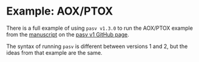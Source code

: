 # Example: AOX/PTOX

There is a full example of using `pasv v1.3.0` to run the AOX/PTOX example from the [manuscript](https://doi.org/10.1101/2021.01.20.427478) on the [pasv v1 GitHub page](https://github.com/mooreryan/pasv_v1/blob/7e7f51f5c0914fc69ffcaa8e00472181c5bf9c6f/examples/aox_ptox/README.md).

The syntax of running `pasv` is different between versions 1 and 2, but the ideas from that example are the same.
